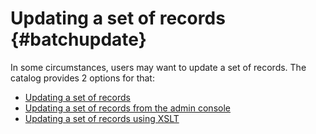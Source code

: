# Updating a set of records {#batchupdate}

In some circumstances, users may want to update a set of records. The catalog provides 2 options for that:

-   [Updating a set of records](batchediting.md)
-   [Updating a set of records from the admin console](batchupdate-from-admin.md)
-   [Updating a set of records using XSLT](batchupdate-xsl.md)
